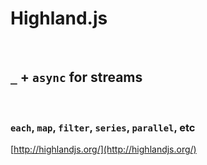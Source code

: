 # Highland.js

<br/>

## `_` + `async` for streams
<!-- .element: class="fragment" data-fragment-index="0" -->

<br/>

### `each`, `map`, `filter`, `series`, `parallel`, etc
<!-- .element: class="fragment" data-fragment-index="1" -->

[http://highlandjs.org/](http://highlandjs.org/)
<!-- .element: class="fragment" data-fragment-index="1" -->
